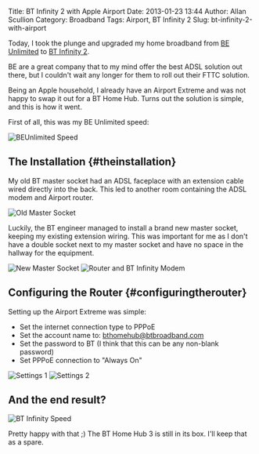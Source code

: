 Title: BT Infinity 2 with Apple Airport
Date: 2013-01-23 13:44
Author: Allan Scullion
Category: Broadband
Tags: Airport, BT Infinity 2
Slug: bt-infinity-2-with-airport

Today, I took the plunge and upgraded my home broadband from [BE Unlimited][bethere] to [BT Infinity 2][bt].

BE are a great company that to my mind offer the best ADSL solution out there, but I couldn't wait any longer for them to roll out their FTTC solution.

Being an Apple household, I already have an Airport Extreme and was not happy to swap it out for a BT Home Hub. Turns out the solution is simple, and this is how it went.

First of all, this was my BE Unlimited speed:

![BEUnlimited Speed]({filename}/images/infinity/BEUnlimitedSpeed.jpg)  

## The Installation {#theinstallation}

My old BT master socket had an ADSL faceplace with an extension cable wired directly into the back. This led to another room containing the ADSL modem and Airport router.

![Old Master Socket]({filename}/images/infinity/Canvas%20Prints%20%20001.jpg)

Luckily, the BT engineer managed to install a brand new master socket, keeping my existing extension wiring. This was important for me as I don't have a double socket next to my master socket and have no space in the hallway for the equipment.

![New Master Socket]({filename}/images/infinity/Canvas%20Prints%20%20002.jpg)
![Router and BT Infinity Modem]({filename}/images/infinity/Canvas%20Prints%20%20003.jpg)  

## Configuring the Router {#configuringtherouter}

Setting up the Airport Extreme was simple:

*   Set the internet connection type to PPPoE
*   Set the account name to: bthomehub@btbroadband.com
*   Set the password to BT (I think that this can be any non-blank password)
*   Set PPPoE connection to "Always On"

![Settings 1]({filename}/images/infinity/Screen%20Shot%202013-01-23%20at%2012.52.04.png.04.png?format=original)
![Settings 2]({filename}/images/infinity/Screen%20Shot%202013-01-23%20at%2012.52.24.png.24.png?format=original)

## And the end result?

![BT Infinity Speed]({filename}/images/infinity/BTInfinity2Speed.jpg)

Pretty happy with that ;) The BT Home Hub 3 is still in its box. I'll keep that as a spare.

[bethere]: https://www.bethere.co.uk/web/beportal/homepage
[bt]:http://www.productsandservices.bt.com/consumerProducts/displayTopic.do?topicId=25633&s_cid=con_ppc_maxus_vidZ59_T1&vendorid=Z59ß